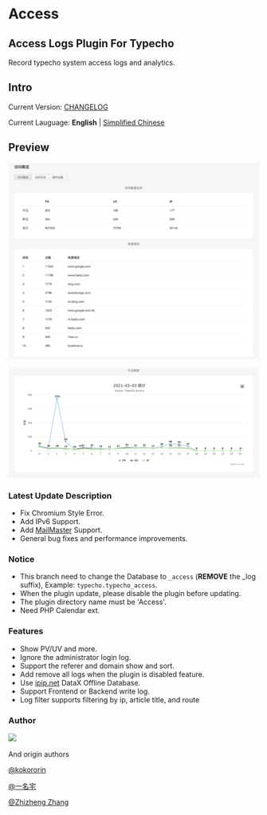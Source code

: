 # Access

## Access Logs Plugin For Typecho

Record typecho system access logs and analytics.

## Intro

Current Version: [CHANGELOG](/CHANGELOG)

Current Lauguage: **English** | [Simplified Chinese](/README_CN.md)

## Preview

![VIEW1](/pictures/example1.png)

![VIEW2](/pictures/example2.png)

### Latest Update Description

- Fix Chromium Style Error.
- Add IPv6 Support.
- Add [MailMaster](http://mail.163.com/dashi/) Support.
- General bug fixes and performance improvements.

### Notice

* This branch need to change the Database to `_access` (**REMOVE** the _log suffix), Example: `typecho.typecho_access`.
* When the plugin update, please disable the plugin before updating.
* The plugin directory name must be 'Access'.
* Need PHP Calendar ext.

### Features

- Show PV/UV and more.
- Ignore the administrator login log.
- Support the referer and domain show and sort.
- Add remove all logs when the plugin is disabled feature.
- Use [ipip.net](https://ipip.net/) DataX Offline Database.
- Support Frontend or Backend write log.
- Log filter supports filtering by ip, article title, and route

### Author

<a href="https://github.com/vndroid/Access/graphs/contributors">
<img src="https://contrib.rocks/image?repo=vndroid/Access" />
</a>

And origin authors

[@kokororin](https://github.com/kokororin)

[@一名宅](https://github.com/tinymins)

[@Zhizheng Zhang](https://github.com/izhizheng)